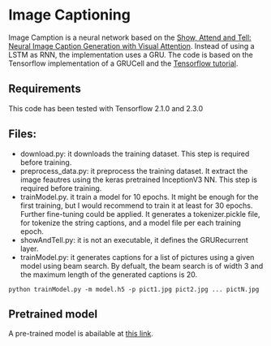 # Image Captioning
Image Camption is a neural network based on the [Show, Attend and Tell: Neural Image Caption Generation with Visual Attention](https://arxiv.org/abs/1502.03044). Instead of using a LSTM as RNN, the implementation uses a GRU. The code is based on the Tensorflow implementation of a GRUCell and the [Tensorflow tutorial](https://www.tensorflow.org/tutorials/text/image_captioning#preprocess_and_tokenize_the_captions).

## Requirements
This code has been tested with Tensorflow 2.1.0 and 2.3.0

## Files:

* download.py: it downloads the training dataset. This step is required before training.
* preprocess_data.py: it preprocess the training dataset. It extract the image feautres using the keras pretrained InceptionV3 NN. This step is required before training.
* trainModel.py. it train a model for 10 epochs. It might be enough for the first training, but I would recommend to train it at least for 30 epochs. Further fine-tuning could be applied. It generates a tokenizer.pickle file, for tokenize the string captions, and a model file per each training epoch.
* showAndTell.py: it is not an executable, it defines the GRURecurrent layer.
* trainModel.py: it generates captions for a list of pictures using a given model using beam search. By defualt, the beam search is of width 3 and the maximum length of the generated captions is 20. 

```
python trainModel.py -m model.h5 -p pict1.jpg pict2.jpg ... pictN.jpg
```
## Pretrained model

A pre-trained model is abailable at [this link](https://mega.nz/file/M5Z0ADgR#468oecjFSxN1fc875vt5KLDqmzI8dNtecTPuW72A4Nc). 

